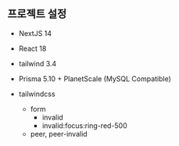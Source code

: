 ## 프로젝트 설정
- NextJS 14
- React 18
- tailwind 3.4
- Prisma 5.10 + PlanetScale (MySQL Compatible)

- tailwindcss
	- form
		- invalid
		- invalid:focus:ring-red-500
	- peer, peer-invalid